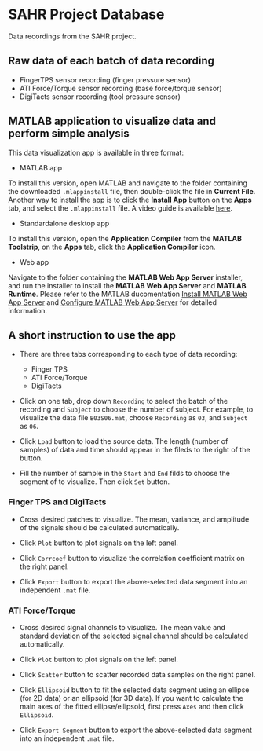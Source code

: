 # SAHR Project Database
Data recordings from the SAHR project.

## Raw data of each batch of data recording
+ FingerTPS sensor recording (finger pressure sensor)
+ ATI Force/Torque sensor recording (base force/torque sensor)
+ DigiTacts sensor recording (tool pressure sensor)

## MATLAB application to visualize data and perform simple analysis
This data visualization app is available in three format:
+ MATLAB app

To install this version, open MATLAB and navigate to the folder containing the downloaded `.mlappinstall` file, then double-click the file in **Current File**.
Another way to install the app is to click the **Install App** button on the **Apps** tab, and select the `.mlappinstall` file.
A video guide is available [here](https://www.mathworks.com/videos/packaging-and-installing-matlab-apps-101563.html).

+ Standardalone desktop app

To install this version, open the **Application Compiler** from the **MATLAB Toolstrip**, on the **Apps** tab, click the **Application Compiler** icon.
+ Web app

Navigate to the folder containing the **MATLAB Web App Server** installer, and run the installer to install the **MATLAB Web App Server** and **MATLAB Runtime**.
Please refer to the MATLAB ducomentation [Install MATLAB Web App Server](https://www.mathworks.com/help/compiler/webapps/install-matlab-web-app-server.html) and [Configure MATLAB Web App Server](https://www.mathworks.com/help/compiler/webapps/configure-matlab-web-app-server.html) for detailed information.

## A short instruction to use the app

+ There are three tabs corresponding to each type of data recording:
	+ Finger TPS
	+ ATI Force/Torque
	+ DigiTacts

+ Click on one tab, drop down `Recording` to select the batch of the recording and `Subject` to choose the number of subject. For example, to visualize the data file `B03S06.mat`, choose `Recording` as `03`, and `Subject` as `06`.

+ Click `Load` button to load the source data. The length (number of samples) of data and time should appear in the fileds to the right of the button.

+ Fill the number of sample in the `Start` and `End` filds to choose the segment of to visualize. Then click `Set` button.

### **Finger TPS** and **DigiTacts**
+ Cross desired patches to visualize. The mean, variance, and amplitude of the signals should be calculated automatically.

+ Click `Plot` button to plot signals on the left panel.

+ Click `Corrcoef` button to visualize the correlation coefficient matrix on the right panel.

+ Click `Export` button to export the above-selected data segment into an independent `.mat` file.

### **ATI Force/Torque**
+ Cross desired signal channels to visualize. The mean value and standard deviation of the selected signal channel should be calculated automatically.

+ Click `Plot` button to plot signals on the left panel.

+ Click `Scatter` button to scatter recorded data samples on the right panel.

+ Click `Ellipsoid` button to fit the selected data segment using an ellipse (for 2D data) or an ellipsoid (for 3D data).
If you want to calculate the main axes of the fitted ellipse/ellipsoid, first press `Axes` and then click `Ellipsoid`.

+ Click `Export Segment` button to export the above-selected data segment into an independent `.mat` file.